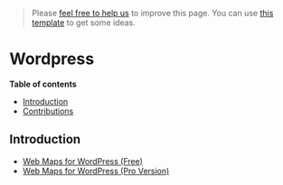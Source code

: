 > Please [feel free to help us](#contributions) to improve this page. You can use [this template](https://github.com/esri-es/awesome-arcgis/blob/master/RESOURCE_PAGE_TEMPLATE.md) to get some ideas.

# Wordpress
<!-- START doctoc generated TOC please keep comment here to allow auto update -->
<!-- DON'T EDIT THIS SECTION, INSTEAD RE-RUN doctoc TO UPDATE -->
**Table of contents**

- [Introduction](#introduction)
- [Contributions](#contributions)

<!-- END doctoc generated TOC please keep comment here to allow auto update -->


## Introduction

* [Web Maps for WordPress (Free)](http://www.geo-jobe.com/web-maps-for-wordpress/free/)
* [Web Maps for WordPress (Pro Version)](http://www.geo-jobe.com/web-maps-for-wordpress/pro/)



